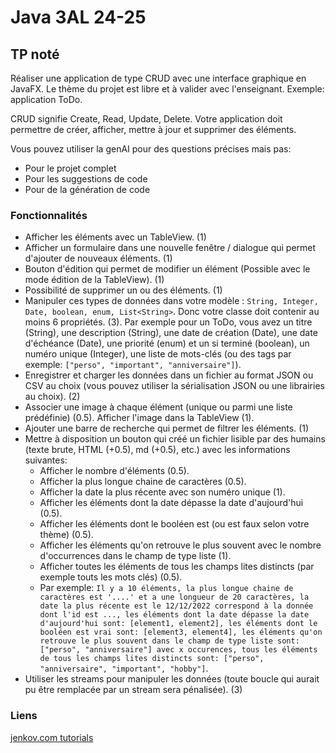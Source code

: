 # Java 3AL 24-25

## TP noté

Réaliser une application de type CRUD avec une interface graphique en JavaFX. Le thème du projet est libre et à valider avec l'enseignant. Exemple: application ToDo.

CRUD signifie Create, Read, Update, Delete. Votre application doit permettre de créer, afficher, mettre à jour et supprimer des éléments.

Vous pouvez utiliser la genAI pour des questions précises mais pas:

- Pour le projet complet
- Pour les suggestions de code
- Pour de la génération de code

### Fonctionnalités

- Afficher les éléments avec un TableView. (1)
- Afficher un formulaire dans une nouvelle fenêtre / dialogue qui permet d'ajouter de nouveaux éléments. (1)
- Bouton d'édition qui permet de modifier un élément (Possible avec le mode édition de la TableView). (1)
- Possibilité de supprimer un ou des éléments. (1)
- Manipuler ces types de données dans votre modèle : `String, Integer, Date, boolean, enum, List<String>`. Donc votre classe doit contenir au moins 6 propriétés. (3). Par exemple pour un ToDo, vous avez un titre (String), une description (String), une date de création (Date), une date d'échéance (Date), une priorité (enum) et un si terminé (boolean), un numéro unique (Integer), une liste de mots-clés (ou des tags par exemple: `["perso", "important", "anniversaire"]`).
- Enregistrer et charger les données dans un fichier au format JSON ou CSV au choix (vous pouvez utiliser la sérialisation JSON ou une librairies au choix). (2)
- Associer une image à chaque élément (unique ou parmi une liste prédéfinie) (0.5). Afficher l'image dans la TableView (1).
- Ajouter une barre de recherche qui permet de filtrer les éléments. (1)
- Mettre à disposition un bouton qui créé un fichier lisible par des humains (texte brute, HTML (+0.5), md (+0.5), etc.) avec les informations suivantes:
  - Afficher le nombre d'éléments (0.5).
  - Afficher la plus longue chaine de caractères (0.5).
  - Afficher la date la plus récente avec son numéro unique (1).
  - Afficher les éléments dont la date dépasse la date d'aujourd'hui (0.5).
  - Afficher les éléments dont le booléen est (ou est faux selon votre thème) (0.5).
  - Afficher les éléments qu'on retrouve le plus souvent avec le nombre d'occurrences dans le champ de type liste (1).
  - Afficher toutes les éléments de tous les champs lites distincts (par exemple touts les mots clés) (0.5).
  - Par exemple: `Il y a 10 éléments, la plus longue chaine de caractères est '....' et a une longueur de 20 caractères, la date la plus récente est le 12/12/2022 correspond à la donnée dont l'id est ..., les éléments dont la date dépasse la date d'aujourd'hui sont: [element1, element2], les éléments dont le booléen est vrai sont: [element3, element4], les éléments qu'on retrouve le plus souvent dans le champ de type liste sont: ["perso", "anniversaire"] avec x occurences, tous les éléments de tous les champs lites distincts sont: ["perso", "anniversaire", "important", "hobby"]`. 
- Utiliser les streams pour manipuler les données (toute boucle qui aurait pu être remplacée par un stream sera pénalisée). (3)

### Liens

[jenkov.com tutorials](https://jenkov.com/tutorials/javafx/index.html)
